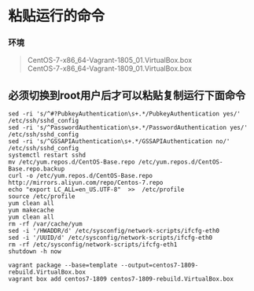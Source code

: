 # 粘贴运行的命令

### 环境
>CentOS-7-x86_64-Vagrant-1805_01.VirtualBox.box  
>CentOS-7-x86_64-Vagrant-1809_01.VirtualBox.box  

## 必须切换到root用户后才可以粘贴复制运行下面命令
```
sed -ri 's/^#?PubkeyAuthentication\s+.*/PubkeyAuthentication yes/' /etc/ssh/sshd_config 
sed -ri 's/^PasswordAuthentication\s+.*/PasswordAuthentication yes/' /etc/ssh/sshd_config 
sed -ri 's/^GSSAPIAuthentication\s+.*/GSSAPIAuthentication no/' /etc/ssh/sshd_config 
systemctl restart sshd
mv /etc/yum.repos.d/CentOS-Base.repo /etc/yum.repos.d/CentOS-Base.repo.backup
curl -o /etc/yum.repos.d/CentOS-Base.repo http://mirrors.aliyun.com/repo/Centos-7.repo
echo "export LC_ALL=en_US.UTF-8"  >>  /etc/profile
source /etc/profile
yum clean all
yum makecache
yum clean all
rm -rf /var/cache/yum
sed -i '/HWADDR/d' /etc/sysconfig/network-scripts/ifcfg-eth0
sed -i '/UUID/d' /etc/sysconfig/network-scripts/ifcfg-eth0
rm -rf /etc/sysconfig/network-scripts/ifcfg-eth1
shutdown -h now
```

```
vagrant package --base=template --output=centos7-1809-rebuild.VirtualBox.box
vagrant box add centos7-1809 centos7-1809-rebuild.VirtualBox.box
```